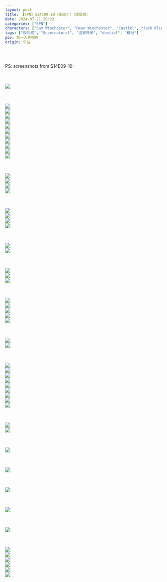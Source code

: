 ```yaml
---
layout: post
title: 【SPN】S14E09-10（米迦丁）（观后感）
date: 2024-07-21 20:23
categories: ["SPN"]
characters: ["Sam Winchester", "Dean Winchester", "Castiel", "Jack Kline"]
tags: ["观后感", "Supernatural", "温家兄弟", "destiel", "精分"]
pov: 第一人称视角
origin: 个站
---
```


<br>

PS: screenshots from S14E09-10:

<br><br>
![](https://github.com/junesirius/junesirius.github.io/tree/master/assets/images/SPN/S14/2024-07-20-SPM-1409-1.jpg)
<br>

<br><br>
![](https://github.com/junesirius/junesirius.github.io/tree/master/assets/images/SPN/S14/2024-07-20-SPM-1409-2.jpg)
<br>
![](https://github.com/junesirius/junesirius.github.io/tree/master/assets/images/SPN/S14/2024-07-20-SPM-1409-3.jpg)
<br>
![](https://github.com/junesirius/junesirius.github.io/tree/master/assets/images/SPN/S14/2024-07-20-SPM-1409-4.jpg)
<br>
![](https://github.com/junesirius/junesirius.github.io/tree/master/assets/images/SPN/S14/2024-07-20-SPM-1409-5.jpg)
<br>
![](https://github.com/junesirius/junesirius.github.io/tree/master/assets/images/SPN/S14/2024-07-20-SPM-1409-6.jpg)
<br>
![](https://github.com/junesirius/junesirius.github.io/tree/master/assets/images/SPN/S14/2024-07-20-SPM-1409-7.jpg)
<br>
![](https://github.com/junesirius/junesirius.github.io/tree/master/assets/images/SPN/S14/2024-07-20-SPM-1409-8.jpg)
<br>
![](https://github.com/junesirius/junesirius.github.io/tree/master/assets/images/SPN/S14/2024-07-20-SPM-1409-9.jpg)
<br>
![](https://github.com/junesirius/junesirius.github.io/tree/master/assets/images/SPN/S14/2024-07-20-SPM-1409-10.jpg)
<br>
![](https://github.com/junesirius/junesirius.github.io/tree/master/assets/images/SPN/S14/2024-07-20-SPM-1409-11.jpg)
<br>
![](https://github.com/junesirius/junesirius.github.io/tree/master/assets/images/SPN/S14/2024-07-20-SPM-1409-12.jpg)
<br>

<br><br>
![](https://github.com/junesirius/junesirius.github.io/tree/master/assets/images/SPN/S14/2024-07-20-SPM-1409-13.jpg)
<br>
![](https://github.com/junesirius/junesirius.github.io/tree/master/assets/images/SPN/S14/2024-07-20-SPM-1409-14.jpg)
<br>
![](https://github.com/junesirius/junesirius.github.io/tree/master/assets/images/SPN/S14/2024-07-20-SPM-1409-15.jpg)
<br>
![](https://github.com/junesirius/junesirius.github.io/tree/master/assets/images/SPN/S14/2024-07-20-SPM-1409-16.jpg)
<br>

<br><br>
![](https://github.com/junesirius/junesirius.github.io/tree/master/assets/images/SPN/S14/2024-07-20-SPM-1409-17.jpg)
<br>
![](https://github.com/junesirius/junesirius.github.io/tree/master/assets/images/SPN/S14/2024-07-20-SPM-1409-18.jpg)
<br>
![](https://github.com/junesirius/junesirius.github.io/tree/master/assets/images/SPN/S14/2024-07-20-SPM-1409-19.jpg)
<br>
![](https://github.com/junesirius/junesirius.github.io/tree/master/assets/images/SPN/S14/2024-07-20-SPM-1409-20.jpg)
<br>

<br><br>
![](https://github.com/junesirius/junesirius.github.io/tree/master/assets/images/SPN/S14/2024-07-20-SPM-1409-21.jpg)
<br>
![](https://github.com/junesirius/junesirius.github.io/tree/master/assets/images/SPN/S14/2024-07-20-SPM-1409-22.jpg)
<br>

<br><br>
![](https://github.com/junesirius/junesirius.github.io/tree/master/assets/images/SPN/S14/2024-07-20-SPM-1409-23.jpg)
<br>
![](https://github.com/junesirius/junesirius.github.io/tree/master/assets/images/SPN/S14/2024-07-20-SPM-1409-24.jpg)
<br>
![](https://github.com/junesirius/junesirius.github.io/tree/master/assets/images/SPN/S14/2024-07-20-SPM-1409-25.jpg)
<br>

<br><br>
![](https://github.com/junesirius/junesirius.github.io/tree/master/assets/images/SPN/S14/2024-07-20-SPM-1409-26.jpg)
<br>
![](https://github.com/junesirius/junesirius.github.io/tree/master/assets/images/SPN/S14/2024-07-20-SPM-1409-27.jpg)
<br>
![](https://github.com/junesirius/junesirius.github.io/tree/master/assets/images/SPN/S14/2024-07-20-SPM-1409-28.jpg)
<br>
![](https://github.com/junesirius/junesirius.github.io/tree/master/assets/images/SPN/S14/2024-07-21-SPN-1410-1.jpg)
<br>
![](https://github.com/junesirius/junesirius.github.io/tree/master/assets/images/SPN/S14/2024-07-21-SPN-1410-2.jpg)
<br>

<br><br>
![](https://github.com/junesirius/junesirius.github.io/tree/master/assets/images/SPN/S14/2024-07-21-SPN-1410-3.jpg)
<br>
![](https://github.com/junesirius/junesirius.github.io/tree/master/assets/images/SPN/S14/2024-07-21-SPN-1410-4.jpg)
<br>

<br><br>
![](https://github.com/junesirius/junesirius.github.io/tree/master/assets/images/SPN/S14/2024-07-21-SPN-1410-5.jpg)
<br>
![](https://github.com/junesirius/junesirius.github.io/tree/master/assets/images/SPN/S14/2024-07-21-SPN-1410-6.jpg)
<br>
![](https://github.com/junesirius/junesirius.github.io/tree/master/assets/images/SPN/S14/2024-07-21-SPN-1410-7.jpg)
<br>
![](https://github.com/junesirius/junesirius.github.io/tree/master/assets/images/SPN/S14/2024-07-21-SPN-1410-8.jpg)
<br>
![](https://github.com/junesirius/junesirius.github.io/tree/master/assets/images/SPN/S14/2024-07-21-SPN-1410-9.jpg)
<br>
![](https://github.com/junesirius/junesirius.github.io/tree/master/assets/images/SPN/S14/2024-07-21-SPN-1410-10.jpg)
<br>
![](https://github.com/junesirius/junesirius.github.io/tree/master/assets/images/SPN/S14/2024-07-21-SPN-1410-11.jpg)
<br>
![](https://github.com/junesirius/junesirius.github.io/tree/master/assets/images/SPN/S14/2024-07-21-SPN-1410-12.jpg)
<br>
![](https://github.com/junesirius/junesirius.github.io/tree/master/assets/images/SPN/S14/2024-07-21-SPN-1410-13.jpg)
<br>

<br><br>
![](https://github.com/junesirius/junesirius.github.io/tree/master/assets/images/SPN/S14/2024-07-21-SPN-1410-14.jpg)
<br>
![](https://github.com/junesirius/junesirius.github.io/tree/master/assets/images/SPN/S14/2024-07-21-SPN-1410-15.jpg)
<br>

<br><br>
![](https://github.com/junesirius/junesirius.github.io/tree/master/assets/images/SPN/S14/2024-07-21-SPN-1410-16.jpg)
<br>

<br><br>
![](https://github.com/junesirius/junesirius.github.io/tree/master/assets/images/SPN/S14/2024-07-21-SPN-1410-17.jpg)
<br>

<br><br>
![](https://github.com/junesirius/junesirius.github.io/tree/master/assets/images/SPN/S14/2024-07-21-SPN-1410-18.jpg)
<br>

<br><br>
![](https://github.com/junesirius/junesirius.github.io/tree/master/assets/images/SPN/S14/2024-07-21-SPN-1410-19.jpg)
<br>

<br><br>
![](https://github.com/junesirius/junesirius.github.io/tree/master/assets/images/SPN/S14/2024-07-21-SPN-1410-20.jpg)
<br>

<br><br>
![](https://github.com/junesirius/junesirius.github.io/tree/master/assets/images/SPN/S14/2024-07-21-SPN-1410-21.jpg)
<br>
![](https://github.com/junesirius/junesirius.github.io/tree/master/assets/images/SPN/S14/2024-07-21-SPN-1410-22.jpg)
<br>
![](https://github.com/junesirius/junesirius.github.io/tree/master/assets/images/SPN/S14/2024-07-21-SPN-1410-23.jpg)
<br>
![](https://github.com/junesirius/junesirius.github.io/tree/master/assets/images/SPN/S14/2024-07-21-SPN-1410-24.jpg)
<br>
![](https://github.com/junesirius/junesirius.github.io/tree/master/assets/images/SPN/S14/2024-07-21-SPN-1410-25.jpg)
<br>
![](https://github.com/junesirius/junesirius.github.io/tree/master/assets/images/SPN/S14/2024-07-21-SPN-1410-26.jpg)
<br>
